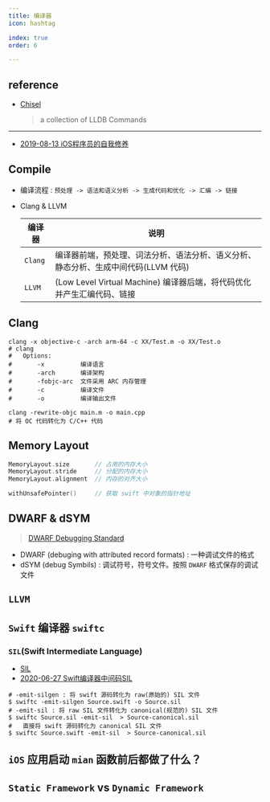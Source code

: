 ```yaml
---
title: 编译器
icon: hashtag

index: true
order: 6

---
```


## reference

- [Chisel](https://github.com/facebook/chisel) 
    > a collection of LLDB Commands

------

- [2019-08-13 iOS程序员的自我修养](https://juejin.cn/post/6844903912143585288)

## Compile

- 编译流程 : `预处理 -> 语法和语义分析 -> 生成代码和优化 -> 汇编 -> 链接`

- Clang & LLVM

    | 编译器 | 说明
    | --- | ---
    | `Clang`   | 编译器前端，预处理、词法分析、语法分析、语义分析、静态分析、生成中间代码(LLVM 代码)
    | `LLVM`    | (Low Level Virtual Machine) 编译器后端，将代码优化并产生汇编代码、链接


## Clang

```shell
clang -x objective-c -arch arm-64 -c XX/Test.m -o XX/Test.o
# clang
#   Options:
#       -x          编译语言
#       -arch       编译架构
#       -fobjc-arc  文件采用 ARC 内存管理
#       -c          编译文件
#       -o          编译输出文件

clang -rewrite-objc main.m -o main.cpp
# 将 OC 代码转化为 C/C++ 代码
```

## Memory Layout

```swift
MemoryLayout.size       // 占用的内存大小
MemoryLayout.stride     // 分配的内存大小
MemoryLayout.alignment  // 内存的对齐大小

withUnsafePointer()     // 获取 swift 中对象的指针地址
```

## DWARF & dSYM
> [DWARF Debugging Standard](https://dwarfstd.org)

- DWARF (debuging with attributed record formats) : 一种调试文件的格式
- dSYM (debug Symbils) : 调试符号，符号文件。按照 `DWARF` 格式保存的调试文件

## `LLVM`



## `Swift` 编译器 `swiftc`

### `SIL`(Swift Intermediate Language)

- [SIL](https://github.com/apple/swift/tree/main/lib/SIL)
- [2020-06-27 Swift编译器中间码SIL](https://juejin.cn/post/6844904200493596680)

```shell
# -emit-silgen : 将 swift 源码转化为 raw(原始的) SIL 文件
$ swiftc -emit-silgen Source.swift -o Source.sil
# -emit-sil : 将 raw SIL 文件转化为 canonical(规范的) SIL 文件
$ swiftc Source.sil -emit-sil  > Source-canonical.sil
#   直接将 swift 源码转化为 canonical SIL 文件
$ swiftc Source.swift -emit-sil  > Source-canonical.sil
```

## `iOS` 应用启动 `mian` 函数前后都做了什么？

## `Static Framework` vs `Dynamic Framework`